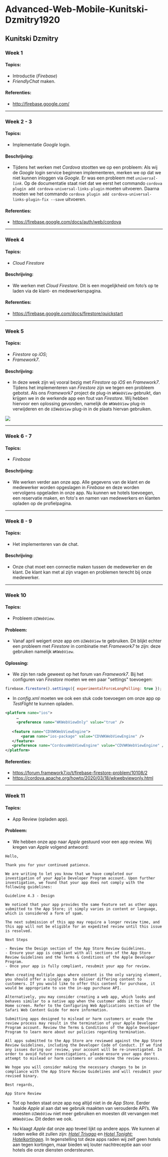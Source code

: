 # Advanced-Web-Mobile-Kunitski-Dzmitry1920

## Kunitski Dzmitry
### Week 1
#### Topics:
* Introductie (*Firebase*)
* *FriendlyChat* maken.

#### Referenties:
* http://firebase.google.com/

---

### Week 2 - 3
#### Topics:
* Implementatie *Google* login.

#### Beschrijving:
* Tijdens het werken met *Cordova* stootten we op een probleem: Als wij de *Google* login service beginnen implementeren, merken we op dat we niet kunnen inloggen via *Google*. Er was een probleem met *```universal-link```*. Op de documentatie staat niet dat we eerst het commando ```cordova plugin add cordova-universal-links-plugin``` moeten uitvoeren. Daarna moeten we het commando ```cordova plugin add cordova-universal-links-plugin-fix --save``` uitvoeren.

#### Referenties:
* https://firebase.google.com/docs/auth/web/cordova

---

### Week 4
#### Topics:
* *Cloud Firestore*

#### Beschrijving:
* We werken met *Cloud Firestore*. Dit is een mogelijkheid om foto’s op te laden via de klant- en medewerkerspagina.

#### Referenties:
* https://firebase.google.com/docs/firestore/quickstart

---

### Week 5

#### Topics:
* *Firestore* op *iOS*;
* *Framework7*.

#### Beschrijving:
* In deze week zijn wij vooral bezig met *Firestore* op *iOS* en *Framework7*. Tijdens het implementeren van *Firestore* zijn we tegen een probleem gebotst. Als ons *Framework7* project de plug-in *```WKWebView```* gebruikt, dan krijgen we in de werkende app een fout van *Firestore*.
Wij hebben hiervoor een oplossing gevonden, namelijk de *```WKWebView```* plug-in verwijderen en de *```UIWebView```* plug-in in de plaats hiervan gebruiken.

![](probleem1.png)

---

### Week 6 - 7
#### Topics:
* *Firebase*

#### Beschrijving:
* We werken verder aan onze app. Alle gegevens van de klant en de medewerker worden opgeslagen in *Firebase* en deze worden vervolgens opgeladen in onze app. Nu kunnen we hotels toevoegen, een reservatie maken, en foto's en namen van medewerkers en klanten opladen op de profielpagina.

---

### Week 8 - 9
#### Topics:
* Het implementeren van de chat.

#### Beschrijving:
* Onze chat moet een connectie maken tussen de medewerker en de klant. De klant kan met al zijn vragen en problemen terecht bij onze medewerker.

---

### Week 10
#### Topics:
* Probleem *```UIWebView```*.

#### Probleem:
* Vanaf april weigert onze app om *```UIWebView```* te gebruiken. Dit blijkt echter een probleem met *Firestore* in combinatie met *Framework7* te zijn: deze gebruiken namelijk *```WKWebView```*.

#### Oplossing:
* We zijn ten rade geweest op het forum van *Framework7*. Bij het configuren van *Firestore* moeten we een paar "settings" toevoegen: 

```javascript
firebase.firestore().settings({ experimentalForceLongPolling: true });
```

* In *config.xml* moeten we ook een stuk code toevoegen om onze app op *TestFlight* te kunnen opladen.

```xml
<platform name="ios">
	 …
	 <preference name="WKWebViewOnly" value="true" />
   
   <feature name="CDVWKWebViewEngine">
       <param name="ios-package" value="CDVWKWebViewEngine" />
   </feature>
   <preference name="CordovaWebViewEngine" value="CDVWKWebViewEngine" />
</platform>
```

#### Referenties:
* https://forum.framework7.io/t/firebase-firestore-problem/10108/2 
* https://cordova.apache.org/howto/2020/03/18/wkwebviewonly.html

---

### Week 11
#### Topics:
* App Review (opladen app).

#### Probleem:
* We hebben onze app naar *Apple* gestuurd voor een app review. Wij kregen van *Apple* volgend antwoord:

```
Hello,

Thank you for your continued patience. 

We are writing to let you know that we have completed our investigation of your Apple Developer Program account. Upon further investigation, we found that your app does not comply with the following guidelines:

Guideline 4.3 - Design

We noticed that your app provides the same feature set as other apps submitted to the App Store; it simply varies in content or language, which is considered a form of spam.

The next submission of this app may require a longer review time, and this app will not be eligible for an expedited review until this issue is resolved.

Next Steps

- Review the Design section of the App Store Review Guidelines.
- Ensure your app is compliant with all sections of the App Store Review Guidelines and the Terms & Conditions of the Apple Developer Program. 
- Once your app is fully compliant, resubmit your app for review.

When creating multiple apps where content is the only varying element, you should offer a single app to deliver differing content to customers. If you would like to offer this content for purchase, it would be appropriate to use the in-app purchase API.

Alternatively, you may consider creating a web app, which looks and behaves similar to a native app when the customer adds it to their Home screen. Refer to the Configuring Web Applications section of the Safari Web Content Guide for more information.

Submitting apps designed to mislead or harm customers or evade the review process may result in the termination of your Apple Developer Program account. Review the Terms & Conditions of the Apple Developer Program to learn more about our policies regarding termination.

All apps submitted to the App Store are reviewed against the App Store Review Guidelines, including the Developer Code of Conduct. If we find any issues during our review, your account will be re-investigated. In order to avoid future investigations, please ensure your apps don't attempt to mislead or harm customers or undermine the review process. 

We hope you will consider making the necessary changes to be in compliance with the App Store Review Guidelines and will resubmit your revised binary. 

Best regards,

App Store Review
```

* Tot op heden staat onze app nog altijd niet in de *App Store*. Eerder haalde *Apple* al aan dat we gebruik maakten van verouderde API’s. We moesten *```UIWebView```* niet meer gebruiken en moesten dit vervangen met *```WKWebView```*. Dit deden we ook.

* Nu klaagt *Apple* dat onze app teveel lijkt op andere apps. We kunnen al raden welke dit zullen zijn: *[Hotel Trivago](https://apps.apple.com/be/app/trivago-compare-hotel-prices/id376888389)* en *[Hotel Tonight: Hotelkortingen](https://apps.apple.com/nl/app/hotel-tonight-hotelkortingen/id407690035)*. In tegenstelling tot deze apps raden wij zelf geen hotels aan tegen kortingen, maar bieden wij louter nachtreceptie aan voor hotels die onze diensten ondersteunen.
